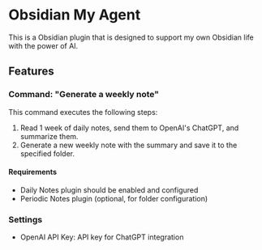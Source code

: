 # Obsidian My Agent

This is a Obsidian plugin that is designed to support my own Obsidian life with the power of AI.

## Features

### Command: "Generate a weekly note"

This command executes the following steps:

1. Read 1 week of daily notes, send them to OpenAI's ChatGPT, and summarize them.
2. Generate a new weekly note with the summary and save it to the specified folder.

#### Requirements

- Daily Notes plugin should be enabled and configured
- Periodic Notes plugin (optional, for folder configuration)

### Settings

- OpenAI API Key: API key for ChatGPT integration
